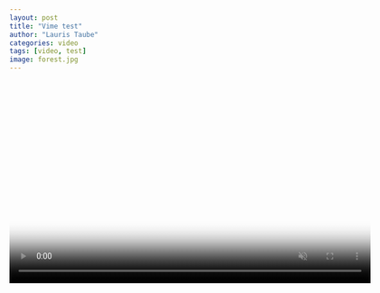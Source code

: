 ```yaml
---
layout: post
title: "Vime test"
author: "Lauris Taube"
categories: video
tags: [video, test]
image: forest.jpg
---
```


<video id="player" class="video-js vjs-default-skin"
       controls
       preload="none"
       autoplay
       loop
       muted
       width="640" height="360"
       poster="https://vjs.zencdn.net/v/oceans.png">
</video>

<script>
  var player = videojs('player', {
  plugins: {
    videoJsResolutionSwitcher: {
      default: 'low',
      dynamicLabel: true
    }
  }
});
player.updateSrc([
  {
    src: 'https://s3.eu-central-1.wasabisys.com/videos-lauristaube/Sarkanais_uzvilkshana_low_Q.mp4',
    type: 'video/mp4',
    res: 480,
    label: '480p'
  },
  {
    src: 'https://s3.eu-central-1.wasabisys.com/videos-lauristaube/Sarkanais_uzvilkshana_low_Q.mp4',
    type: 'video/mp4',
    res: 720,
    label: '720p'
  },
  {
    src: 'https://s3.eu-central-1.wasabisys.com/videos-lauristaube/Sarkanais_uzvilkshana_low_Q.mp4',
    type: 'video/mp4',
    res: 1080,
    label: '1080p'
  },
])
</script>



<!--
<div id="container">
  <vm-player playsinline>
    <vm-video cross-origin="true" poster="https://media.vimejs.com/poster.png">
      <source data-src="https://www.googleapis.com/drive/v3/files/1Luzl6EDnLIxjw-fSFOXaN7UXpz-gfTPj?alt=media&key=AIzaSyDu-Ues-PzVuRb8cJHVbZOg__lMzcNUdFo" type="video/mp4" />
    </vm-video> 

    <vm-default-ui></vm-default-ui>
  </vm-player>
</div>

<script>
  window.player = document.querySelector('vm-player');
</script>
-->



